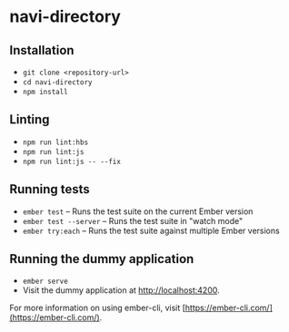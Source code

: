 # navi-directory

## Installation

- `git clone <repository-url>`
- `cd navi-directory`
- `npm install`

## Linting

- `npm run lint:hbs`
- `npm run lint:js`
- `npm run lint:js -- --fix`

## Running tests

- `ember test` – Runs the test suite on the current Ember version
- `ember test --server` – Runs the test suite in "watch mode"
- `ember try:each` – Runs the test suite against multiple Ember versions

## Running the dummy application

- `ember serve`
- Visit the dummy application at [http://localhost:4200](http://localhost:4200).

For more information on using ember-cli, visit [https://ember-cli.com/](https://ember-cli.com/).
